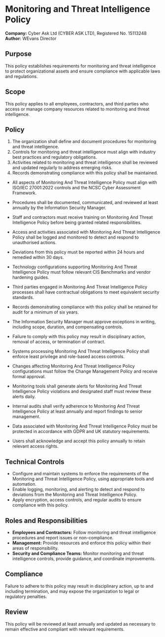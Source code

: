 # Monitoring and Threat Intelligence Policy

**Company:** Cyber Ask Ltd (CYBER ASK LTD), Registered No. 15113248  
**Author:** WEvans Director

## Purpose

This policy establishes requirements for monitoring and threat intelligence to protect organizational assets and ensure compliance with applicable laws and regulations.

## Scope

This policy applies to all employees, contractors, and third parties who access or manage company resources related to monitoring and threat intelligence.

## Policy
1. The organization shall define and document procedures for monitoring and threat intelligence.
2. Controls for monitoring and threat intelligence must align with industry best practices and regulatory obligations.
3. Activities related to monitoring and threat intelligence shall be reviewed and updated regularly to address emerging risks.
4. Records demonstrating compliance with this policy shall be maintained.

- All aspects of Monitoring And Threat Intelligence Policy must align with ISO/IEC 27001:2022 controls and the NCSC Cyber Assessment Framework.
- Procedures shall be documented, communicated, and reviewed at least annually by the Information Security Manager.
- Staff and contractors must receive training on Monitoring And Threat Intelligence Policy before being granted related responsibilities.
- Access and activities associated with Monitoring And Threat Intelligence Policy shall be logged and monitored to detect and respond to unauthorised actions.
- Deviations from this policy must be reported within 24 hours and remedied within 30 days.
- Technology configurations supporting Monitoring And Threat Intelligence Policy must follow relevant CIS Benchmarks and vendor hardening guides.
- Third parties engaged in Monitoring And Threat Intelligence Policy processes shall have contractual obligations to meet equivalent security standards.
- Records demonstrating compliance with this policy shall be retained for audit for a minimum of six years.
- The Information Security Manager must approve exceptions in writing, including scope, duration, and compensating controls.
- Failure to comply with this policy may result in disciplinary action, removal of access, or termination of contract.

- Systems processing Monitoring And Threat Intelligence Policy shall enforce least privilege and role-based access controls.
- Changes affecting Monitoring And Threat Intelligence Policy configurations must follow the Change Management Policy and receive formal approval.
- Monitoring tools shall generate alerts for Monitoring And Threat Intelligence Policy violations and designated staff must review these alerts daily.
- Internal audits shall verify adherence to Monitoring And Threat Intelligence Policy at least annually and report findings to senior management.
- Data associated with Monitoring And Threat Intelligence Policy must be protected in accordance with GDPR and UK statutory requirements.
- Users shall acknowledge and accept this policy annually to retain relevant access rights.

## Technical Controls

- Configure and maintain systems to enforce the requirements of the Monitoring and Threat Intelligence Policy, using appropriate tools and automation.
- Enable logging, monitoring, and alerting to detect and respond to deviations from the Monitoring and Threat Intelligence Policy.
- Apply encryption, access controls, and regular audits to ensure compliance with this policy.

## Roles and Responsibilities

- **Employees and Contractors:** Follow monitoring and threat intelligence procedures and report issues or non-compliance.
- **Management:** Provide resources and enforce this policy within their areas of responsibility.
- **Security and Compliance Teams:** Monitor monitoring and threat intelligence controls, provide guidance, and coordinate improvements.

## Compliance

Failure to adhere to this policy may result in disciplinary action, up to and including termination, and may expose the organization to legal or regulatory penalties.

## Review

This policy will be reviewed at least annually and updated as necessary to remain effective and compliant with relevant requirements.
